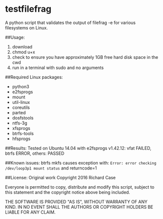 # testfilefrag
A python script that validates the output of filefrag -e for various filesystems on Linux.

##Usage:
1. download
2. chmod u+x
3. check to ensure you have approximately 1GB free hard disk space in the cwd
4. run in a terminal with sudo and no arguments

##Required Linux packages:
* python3
* e2fsprogs
* mount
* util-linux
* coreutils
* parted
* dosfstools
* ntfs-3g
* xfsprogs
* btrfs-tools
* hfsprogs

##Results:
Tested on Ubuntu 14.04 with e2fsprogs v1.42.12: vfat FAILED, btrfs ERROR, others: PASSED

##Known issues:
 btrfs mkfs causes exception with:
    `Error: error checking /dev/loop3p1 mount status` and returncode=1

##License:
Original work Copyright 2016 Richard Case

Everyone is permitted to copy, distribute and modify this script,
subject to this statement and the copyright notice above being included.

THE SOFTWARE IS PROVIDED "AS IS", WITHOUT WARRANTY OF ANY KIND.
IN NO EVENT SHALL THE AUTHORS OR COPYRIGHT HOLDERS BE LIABLE FOR ANY CLAIM.
